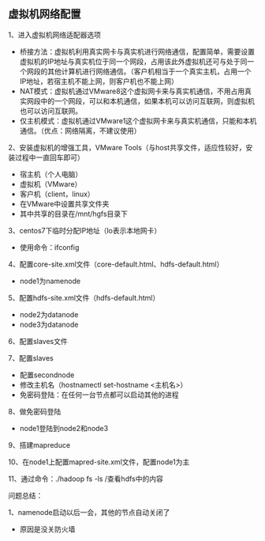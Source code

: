 ## 虚拟机网络配置

1、进入虚拟机网络适配器选项

- 桥接方法：虚拟机利用真实网卡与真实机进行网络通信，配置简单，需要设置虚拟机的IP地址与真实机位于同一个网段，占用该此外虚拟机还可与处于同一个网段的其他计算机进行网络通信。（客户机相当于一个真实主机，占用一个IP地址，若宿主机不能上网，则客户机也不能上网）
- NAT模式：虚拟机通过VMware8这个虚拟网卡来与真实机通信，不用占用真实网段中的一个网段，可以和本机通信，如果本机可以访问互联网，则虚拟机也可以访问互联网。
- 仅主机模式：虚拟机通过VMware1这个虚拟网卡来与真实机通信，只能和本机通信。（优点：网络隔离，不建议使用）

2、安装虚拟机的增强工具，VMware Tools（与host共享文件，适应性较好，安装过程中一直回车即可）

- 宿主机（个人电脑）
- 虚拟机（VMware）
- 客户机（client，linux）
- 在VMware中设置共享文件夹
- 其中共享的目录在/mnt/hgfs目录下

3、centos7下临时分配IP地址（lo表示本地网卡）

- 使用命令：ifconfig

4、配置core-site.xml文件（core-default.html、hdfs-default.html）

- node1为namenode

5、配置hdfs-site.xml文件（hdfs-default.html）

- node2为datanode
- node3为datanode

6、配置slaves文件

7、配置slaves

- 配置secondnode
- 修改主机名（hostnamectl set-hostname <主机名>）
- 免密码登陆：在任何一台节点都可以启动其他的进程

8、做免密码登陆

- node1登陆到node2和node3

9、搭建mapreduce

10、在node1上配置mapred-site.xml文件，配置node1为主

11、通过命令：./hadoop fs -ls /查看hdfs中的内容



问题总结：

1、namenode启动以后一会，其他的节点自动关闭了

- 原因是没关防火墙

